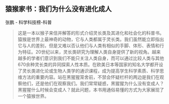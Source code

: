 ## 猿猴家书：我们为什么没有进化成人

张鹏  -  科学科技榜-科普

> 这是一本以猴子来信并解答的形式介绍灵长类及其进化和社会化的科普书。猿猴是世界上最神奇的动物，它与人类都属于灵长类。我们虽然能立即指出它与人的差别，但是又难以否认他们与人类有相似的手脚、体形、表情和行为特征。20世纪以来，灵长类研究为理解人类自身提供了新的视角。越来越多的学者们意识到我们不能只关注人类自身，而可以通过比较人类与其他670余种灵长类的异同探索人性本质。在欧美日本等国家的知名大学都开设了灵长类进化论或生物人类学的通识课程，成为提高学生科学素质、科学思维方法的重要内容。站在黑猩猩笼舍前，不禁会怀疑栏杆的两边是我们在观察他们，还是他们在观察我们。我们常常疑惑，黑猩猩为什么没有变成人？黑猩猩什么时候会变成人？就此问题，本书用通俗易懂的方式为大家展现了一个猿猴世界。
